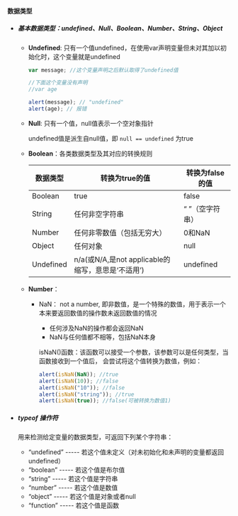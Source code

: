 #### 数据类型

- ##### 基本数据类型：undefined、Null、Boolean、Number、String、Object

  - **Undefined**: 只有一个值undefined，在使用var声明变量但未对其加以初始化时，这个变量就是undefined

    ```javascript
    var message; //这个变量声明之后默认取得了undefined值
    
    //下面这个变量没有声明
    //var age
    
    alert(message); // "undefined"
    alert(age); // 报错
    ```

  - **Null**: 只有一个值，null值表示一个空对象指针

    undefined值是派生自null值，即 `null == undefined` 为true

  - **Boolean**：各类数据类型及其对应的转换规则

    | 数据类型  | 转换为true的值                                    | 转换为false的值 |
    | --------- | ------------------------------------------------- | --------------- |
    | Boolean   | true                                              | false           |
    | String    | 任何非空字符串                                    | “ ”（空字符串） |
    | Number    | 任何非零数值（包括无穷大）                        | 0和NaN          |
    | Object    | 任何对象                                          | null            |
    | Undefined | n/a(或N/A,是not applicable的缩写，意思是‘不适用’) | undefined       |

  - **Number**：

    - NaN： not a number, 即非数值，是一个特殊的数值，用于表示一个本来要返回数值的操作数未返回数值的情况

      - 任何涉及NaN的操作都会返回NaN
      - NaN与任何值都不相等，包括NaN本身

      isNaN()函数：该函数可以接受一个参数，该参数可以是任何类型，当函数接收到一个值后， 会尝试将这个值转换为数值，例如：

      ```javascript
      alert(isNaN(NaN)); //true
      alert(isNaN(10)); //false
      alert(isNaN("10")); //false
      alert(isNaN("string")); //true
      alert(isNaN(true)); //false(可被转换为数值1)
      ```

      

- ##### typeof 操作符

  用来检测给定变量的数据类型，可返回下列某个字符串：

  - “undefined” ----- 若这个值未定义（对未初始化和未声明的变量都返回undefined）
  - “boolean” ----- 若这个值是布尔值
  - “string” ----- 若这个值是字符串
  - “number” ----- 若这个值是数值
  - “object” ----- 若这个值是对象或者null
  - “function” ----- 若这个值是函数

  



